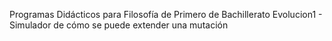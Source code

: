 Programas Didácticos para Filosofía de Primero de Bachillerato
Evolucion1 - Simulador de cómo se puede extender una mutación

